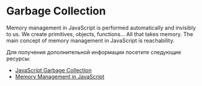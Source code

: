 # Garbage Collection

Memory management in JavaScript is performed automatically and invisibly to us. We create primitives, objects, functions… All that takes memory. The main concept of memory management in JavaScript is reachability.

Для получения дополнительной информации посетите следующие ресурсы:

- [JavaScript Garbage Collection](https://javascript.info/garbage-collection)
- [Memory Management in JavaScript](https://developer.mozilla.org/en-US/docs/Web/JavaScript/Memory_Management)
